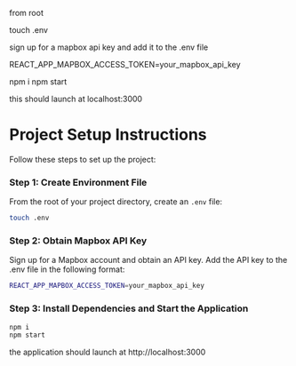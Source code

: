 from root

touch .env

sign up for a mapbox api key and add it to the .env file

REACT_APP_MAPBOX_ACCESS_TOKEN=your_mapbox_api_key

npm i
npm start

this should launch at localhost:3000


# Project Setup Instructions

Follow these steps to set up the project:

### Step 1: Create Environment File
From the root of your project directory, create an `.env` file:
```bash
touch .env
```

### Step 2: Obtain Mapbox API Key
Sign up for a Mapbox account and obtain an API key.
Add the API key to the .env file in the following format:
```bash
REACT_APP_MAPBOX_ACCESS_TOKEN=your_mapbox_api_key
```

### Step 3:  Install Dependencies and Start the Application
```bash
npm i
npm start
```
the application should launch at http://localhost:3000


